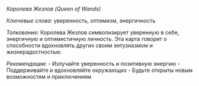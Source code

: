 *Королева Жезлов \(Queen of Wands\)*

*Ключевые слова:* уверенность, оптимизм, энергичность

*Толкование:* 
Королева Жезлов символизирует уверенную в себе, энергичную и оптимистичную личность\. Эта карта говорит о способности вдохновлять других своим энтузиазмом и жизнерадостностью\.

*Рекомендации:*
\- Излучайте уверенность и позитивную энергию
\- Поддерживайте и вдохновляйте окружающих
\- Будьте открыты новым возможностям и приключениям
